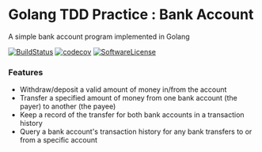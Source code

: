 # Golang TDD Practice : Bank Account

A simple bank account program implemented in Golang

[![BuildStatus](https://travis-ci.org/ak-sahli/kata-bank-golang.svg?branch=master)](https://travis-ci.org/ak-sahli/kata-bank-golang)
[![codecov](https://codecov.io/gh/ak-sahli/kata-bank-golang/branch/master/graph/badge.svg)](https://codecov.io/gh/ak-sahli/kata-bank-golang)
[![SoftwareLicense](https://img.shields.io/badge/License-MIT-orange.svg?style=flat-square)](https://github.com/vendor/package/blob/master/LICENSE.md)

### Features
* Withdraw/deposit a valid amount of money in/from the account
* Transfer a specified amount of money from one bank account (the payer) to another (the payee)
* Keep a record of the transfer for both bank accounts in a transaction history
* Query a bank account's transaction history for any bank transfers to or from a specific account
